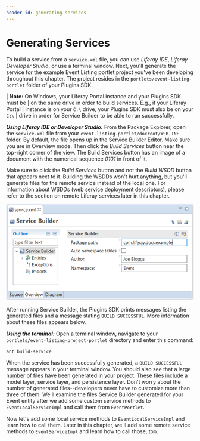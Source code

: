 ```yaml
---
header-id: generating-services
---
```


# Generating Services

To build a service from a `service.xml` file, you can use *Liferay IDE*,
*Liferay Developer Studio*, or use a terminal window. Next, you'll generate the
service for the example Event Listing portlet project you've been developing
throughout this chapter. The project resides in the
`portlets/event-listing-portlet` folder of your Plugins SDK. 

<!-- I thought we we had decided these dual sections of IDE/Plugins SDK were
awkward, and we were going to focus just on showing how it's done in IDE? -Rich
-->

| **Note:** On Windows, your Liferay Portal instance and your Plugins SDK must be
| on the same drive in order to build services. E.g., if your Liferay Portal
| instance is on your `C:\` drive, your Plugins SDK must also be on your `C:\`
| drive in order for Service Builder to be able to run successfully.

***Using Liferay IDE or Developer Studio:*** From the Package Explorer, open
the `service.xml` file from your `event-listing-portlet/docroot/WEB-INF` folder.
By default, the file opens up in the Service Builder Editor. Make sure you are
in Overview mode. Then click the *Build Services* button near the top-right
corner of the view. The Build Services button has an image of a document with
the numerical sequence *0101* in front of it. 

Make sure to click the *Build Services* button and not the *Build WSDD* button
that appears next to it. Building the WSDDs won't hurt anything, but you'll
generate files for the remote service instead of the local one. For information
about WSDDs (web service deployment descriptors), please refer to the section on
remote Liferay services later in this chapter. 

![Figure 4.4: The *Overview* mode in the editor provides a nested outline which you can expand, a form for editing basic Service Builder attributes, and buttons for building services or building web service deployment descriptors.](../../images/service-xml-overview.png)

After running Service Builder, the Plugins SDK prints messages listing the
generated files and a message stating `BUILD SUCCESSFUL`. More information about
these files appears below. 

***Using the terminal:*** Open a terminal window, navigate to your
`portlets/event-listing-project-portlet` directory and enter this command:

    ant build-service

When the service has been successfully generated, a `BUILD SUCCESSFUL` message
appears in your terminal window. You should also see that a large number of
files have been generated in your project. These files include a model layer,
service layer, and persistence layer. Don't worry about the number of generated
files--developers never have to customize more than three of them. We'll examine
the files Service Builder generated for your Event entity after we add some
custom service methods to `EventLocalServiceImpl` and call them from
`EventPortlet`.

Now let's add some local service methods to `EventLocalServiceImpl` and learn
how to call them. Later in this chapter, we'll add some remote service methods
to `EventServiceImpl` and learn how to call those, too.
